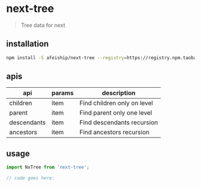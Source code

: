 # next-tree
> Tree data for next

## installation
```bash
npm install -S afeiship/next-tree --registry=https://registry.npm.taobao.org
```

## apis
| api         | params | description                 |
| ----------- | ------ | --------------------------- |
| children    | item   | Find children only on level |
| parent      | item   | Find parent only one level  |
| descendants | item   | Find descendants recursion  |
| ancestors   | item   | Find ancestors recursion    |

## usage
```js
import NxTree from 'next-tree';

// code goes here:
```

